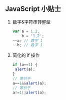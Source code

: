 ## JavaScript 小贴士

1. 数字&字符串转整型

   ```javascript
   var a = 1.2,
       b = '1,2';
   ~~a; // 数字 1
   ~~b; // 数字 1
   ```

2. 简化的 if 操作

   ```javascript
   if (a==1) {
   	alert(a);
   }
   // 等价于
   a==1&&alert(a);
   // 等价于
   a!=1||alert(a);
   ```

   ​
